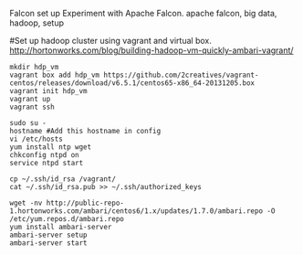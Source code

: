 Falcon set up
Experiment with Apache Falcon.
apache falcon, big data, hadoop, setup

#Set up hadoop cluster using vagrant and virtual box.
http://hortonworks.com/blog/building-hadoop-vm-quickly-ambari-vagrant/

	mkdir hdp_vm
	vagrant box add hdp_vm https://github.com/2creatives/vagrant-centos/releases/download/v6.5.1/centos65-x86_64-20131205.box
	vagrant init hdp_vm
	vagrant up
	vagrant ssh

	sudo su -
	hostname #Add this hostname in config
	vi /etc/hosts
	yum install ntp wget
	chkconfig ntpd on
	service ntpd start

	cp ~/.ssh/id_rsa /vagrant/
	cat ~/.ssh/id_rsa.pub >> ~/.ssh/authorized_keys

	wget -nv http://public-repo-1.hortonworks.com/ambari/centos6/1.x/updates/1.7.0/ambari.repo -O /etc/yum.repos.d/ambari.repo
	yum install ambari-server
	ambari-server setup
	ambari-server start
